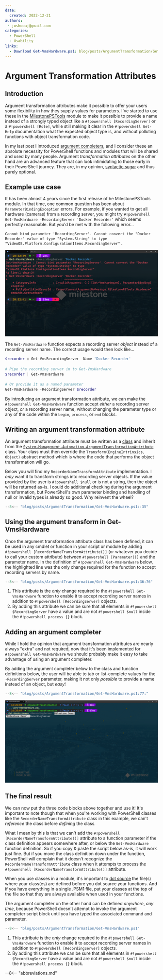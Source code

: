 ```yaml
---
date:
  created: 2022-12-21
authors:
 - joshooaj@gmail.com
categories:
  - PowerShell
  - Usability
links:
  - Download Get-VmsHardware.ps1: blog/posts/ArgumentTransformation/Get-VmsHardware.ps1
---
```


# Argument Transformation Attributes

## Introduction

Argument transformation attributes make it possible to offer your users
some flexibility in how they supply values for parameters. I've started to use
these in the [MilestonePSTools](https://www.milestonepstools.com) module to
make it possible to provide a name instead of a strongly typed object like a
`#!powershell [RecordingServer]` or a `#!powershell [Role]`, while still making it clear in the
`#!powershell Get-Help` documentation what the expected object type is, and without
polluting functions with object transformation code.

<!-- more -->

In my last post I introduced [argument completers](../ArgumentCompleters/ArgumentCompleters.md), and I consider these an absolute necessity for PowerShell functions and modules that
will be shared and used by many people. Argument _transformation attributes_ on
the other hand are an advanced feature that can look intimidating to those early
in their PowerShell journey. They are, in my opinion, [syntactic sugar](https://en.wikipedia.org/wiki/Syntactic_sugar) and thus purely optional.

## Example use case

It has been almost 4 years since the first release of he MilestonePSTools
module. In that time, one common question has been about `ParameterBindingException`
errors. For example, if you wanted to get all hardware (cameras) from a
recording server, you might try `#!powershell Get-VmsHardware -RecordingServer 'Docker Recorder'`
which seems perfectly reasonable. But you'd be met with the following error...

```text
Cannot bind parameter 'RecordingServer'. Cannot convert the "Docker Recorder" value of type "System.String" to type "VideoOS.Platform.ConfigurationItems.RecordingServer".
```

![Parameter binding exception error message](ParameterBindingException.png)

The `Get-VmsHardware` function expects a recording server _object_ instead of
a recording server name. The correct usage would then look like...

```powershell
$recorder = Get-VmsRecordingServer -Name 'Docker Recorder'

# Pipe the recording server in to Get-VmsHardware
$recorder | Get-VmsHardware

# Or provide it as a named parameter
Get-VmsHardware -RecordingServer $recorder
```

By introducing an argument transformation attribute, we can make the
`#!powershell Get-VmsHardware` function accept _either_ a recording server
object, _or_ a recording server name, without changing the parameter type or
any of the code within the `begin`, `process`, or `end` blocks.

## Writing an argument transformation attribute

An argument transformation attribute must be written as a [class](https://learn.microsoft.com/en-us/powershell/module/microsoft.powershell.core/about/about_classes?view=powershell-7.3)
and inherit from the [`System.Management.Automation.ArgumentTransformationAttribute`](https://learn.microsoft.com/en-us/dotnet/api/system.management.automation.argumenttransformationattribute?view=powershellsdk-7.3.0) class. Your class must then override the `Transform(EngineIntrinsics, Object)` abstract method which is where the code that performs the object
transformation will go.

Below you will find my `RecorderNameTransformAttribute` implementation. I _only_
want it to transform strings into recording server objects. If the value
provided by the user is `#!powershell $null` or is not a string, then the object
will be returned as-is. I could do additional checking during the argument
transformation, but PowerShell's own parameter binding and handling of null or
invalid types is already so good. Why reinvent the wheel?

```powershell linenums="1"
--8<-- "blog/posts/ArgumentTransformation/Get-VmsHardware.ps1::35"
```

## Using the argument transform in Get-VmsHardware

Once the argument transformation attribute class has been defined, it can be
used in any cmdlet or function in your script or module by adding `#!powershell [RecorderNameTransformAttribute()]` (or whatever you decide to call your custom
attribute) between `#!powershell [Parameter()]` and the parameter name. In the
definition of `#!powershell Get-VmsHardware` below, the highlighted line was
the only change required for the function to accept recording servers by name.

```powershell linenums="1" hl_lines="5"
--8<-- "blog/posts/ArgumentTransformation/Get-VmsHardware.ps1:36:76"
```

1. This attribute is the _only_ change required to the `#!powershell Get-VmsHardware`
   function to enable it to accept recording server names in addition to
   `#!powershell [RecordingServer]` objects.
2. By adding this attribute we can be sure that all elements in `#!powershell $RecordingServer`
   have a value and are not `#!powershell $null` inside the `#!powershell process {}` block.

## Adding an argument completer

While I hold the opinion that argument transformation attributes are nearly
always "extra" and not required, now that it's been implemented for `#!powershell Get-VmsHardware`
we should probably make it easy to take advantage of using an argument completer.

By adding the argument completer below to the class and function definitions
below, the user will be able to tab or list-complete values for the
`-RecordingServer` parameter, making it not only _possible_ to provide a name
instead of an object, but _easy_!

```powershell linenums="1"
--8<-- "blog/posts/ArgumentTransformation/Get-VmsHardware.ps1:77:"
```

![List completion of the RecordingServer parameter](ArgCompleterListCompletion.png)

## The final result

We can now put the three code blocks above together and use it! It's important
to note though that when you're working with PowerShell classes like the
`RecorderNameTransformAttribute` class in this example, we can't _reference_
the class before _defining_ the class.

What I mean by this is that we can't add the `#!powershell [RecorderNameTransformAttribute()]`
attribute to a function parameter if the class definition appears somewhere
after, or below the `Get-VmsHardware` function definition. So if you copy &
paste the script below as-is, it will work just fine. But if you move the class
definition down under the function, PowerShell will complain that it doesn't
recognize the `RecorderNameTransformAttribute` class when it attempts to process
the `#!powershell [RecorderNameTransformAttribute()]` attribute.

When you use classes in a module, it's important to [dot source](https://learn.microsoft.com/en-us/powershell/module/microsoft.powershell.core/about/about_operators?view=powershell-7.3#dot-sourcing-operator-) the file(s) where your class(es) are defined before
you dot source your functions. And if you have everything in a single .PSM1
file, put your classes at the top of the file so that they are always available
when used in your functions.

The argument completer on the other hand can be defined _anywhere_, _any time_,
because PowerShell doesn't attempt to invoke the argument completer script block
until you have typed the associated command and parameter.

```powershell linenums="1"
--8<-- "blog/posts/ArgumentTransformation/Get-VmsHardware.ps1"
```

1. This attribute is the _only_ change required to the `#!powershell Get-VmsHardware`
   function to enable it to accept recording server names in addition to
   `#!powershell [RecordingServer]` objects.
2. By adding this attribute we can be sure that all elements in `#!powershell $RecordingServer`
   have a value and are not `#!powershell $null` inside the `#!powershell process {}` block.

--8<-- "abbreviations.md"
